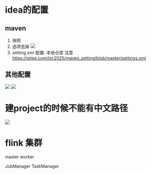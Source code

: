 # idea的配置
## maven
1. 快照
2. 选项去掉
![](http://lizhenchao.oss-cn-shenzhen.aliyuncs.com/1646013719.png)
3. setting.xml 配置.
    本地仓库 注意
    https://gitee.com/lzc2025/maven_setting/blob/master/settings.xml
## 其他配置
![](http://lizhenchao.oss-cn-shenzhen.aliyuncs.com/1646013870.png)
![](http://lizhenchao.oss-cn-shenzhen.aliyuncs.com/1646013914.png)

# 建project的时候不能有中文路径
  
![](http://lizhenchao.oss-cn-shenzhen.aliyuncs.com/1646015742.png)


# flink 集群

master  worker

JobManager 
TaskManager